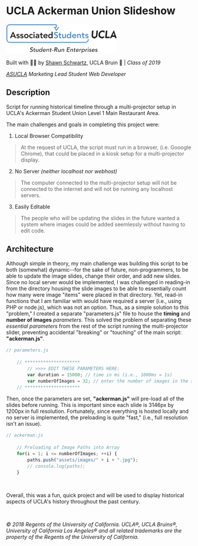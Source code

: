 # UCLA Ackerman Union Slideshow

<img src="/assets/images/asucla_student_u.png" width="300px" height="79px" alt="ASUCLA Student Union Logo">


Built with :blue_heart::yellow_heart: by [Shawn Schwartz](https://shawntylerschwartz.com), UCLA Bruin :bear: | *Class of 2019*

*[ASUCLA](https://asucla.ucla.edu) Marketing Lead Student Web Developer*

## Description
Script for running historical timeline through a multi-projector setup in UCLA's Ackerman Student Union Level 1 Main Restaurant Area.

The main challenges and goals in completing this project were:

1. Local Browser Compatibility
 > At the request of UCLA, the script must run in a browser, (i.e. Gooogle Chrome), that could be placed in a kiosk setup for a multi-projector display.

2. No Server *(neither localhost nor webhost)*
 > The computer connected to the multi-projector setup will not be connected to the internet and will not be running any localhost servers. 

3. Easily Editable
 > The people who will be updating the slides in the future wanted a system where images could be added seemlessly without having to edit code. 

## Architecture
Although simple in theory, my main challenge was building this script to be both (somewhat) dynamic--for the sake of future, non-programmers, to be able to update the image slides, change their order, and add new slides. Since no local server would be implemented, I was challenged in reading-in from the directory housing the slide images to be able to essentially count how many were image "items" were placed in that directory. Yet, read-in functions that I am familiar with would have required a server (i.e., using PHP or node.js), which was not an option. Thus, as a simple solution to this "problem," I created a separate "parameters.js" file to house the **timing** and **number of images** *parameters*. This solved the problem of separating these *essential parameters* from the rest of the script running the multi-projector slider, preventing accidental "breaking" or "touching" of the main script: **"ackerman.js"**.

```javascript
// parameters.js

	// *********************
		// >>>> EDIT THESE PARAMETERS HERE:
		var duration = 15000; // time in ms (i.e., 1000ms = 1s)
		var numberOfImages = 32; // enter the number of images in the slideshow here
	// *********************
```

Then, once the parameters are set, **"ackerman.js"** will pre-load all of the slides before running. This is important since each slide is 3146px by 1200px in full resolution. Fortunately, since everything is hosted locally and no server is implemented, the preloading is quite "fast," (i.e., full resolution isn't an issue).

```javascript
// ackerman.js

	// Preloading of Image Paths into Array
	for(i = 1; i <= numberOfImages; ++i) {
		paths.push("assets/images/" + i + ".jpg");
		// console.log(paths);
	}
```

<br />

Overall, this was a fun, quick project and will be used to display historical aspects of UCLA's history throughout the past century.


<br />

*© 2018 Regents of the University of California. UCLA®, UCLA Bruins®, University of California Los Angeles® and all related trademarks are the property of the Regents of the University of California.*
